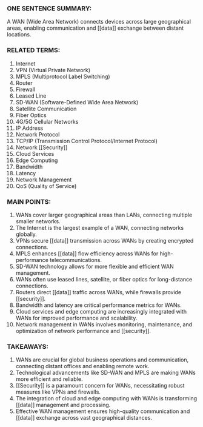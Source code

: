 ### ONE SENTENCE SUMMARY:
A WAN (Wide Area Network) connects devices across large geographical areas, enabling communication and [[data]] exchange between distant locations.

### RELATED TERMS:
1. Internet
2. VPN (Virtual Private Network)
3. MPLS (Multiprotocol Label Switching)
4. Router
5. Firewall
6. Leased Line
7. SD-WAN (Software-Defined Wide Area Network)
8. Satellite Communication
9. Fiber Optics
10. 4G/5G Cellular Networks
11. IP Address
12. Network Protocol
13. TCP/IP (Transmission Control Protocol/Internet Protocol)
14. Network [[Security]]
15. Cloud Services
16. Edge Computing
17. Bandwidth
18. Latency
19. Network Management
20. QoS (Quality of Service)

### MAIN POINTS:
1. WANs cover larger geographical areas than LANs, connecting multiple smaller networks.
2. The Internet is the largest example of a WAN, connecting networks globally.
3. VPNs secure [[data]] transmission across WANs by creating encrypted connections.
4. MPLS enhances [[data]] flow efficiency across WANs for high-performance telecommunications.
5. SD-WAN technology allows for more flexible and efficient WAN management.
6. WANs often use leased lines, satellite, or fiber optics for long-distance connections.
7. Routers direct [[data]] traffic across WANs, while firewalls provide [[security]].
8. Bandwidth and latency are critical performance metrics for WANs.
9. Cloud services and edge computing are increasingly integrated with WANs for improved performance and scalability.
10. Network management in WANs involves monitoring, maintenance, and optimization of network performance and [[security]].

### TAKEAWAYS:
1. WANs are crucial for global business operations and communication, connecting distant offices and enabling remote work.
2. Technological advancements like SD-WAN and MPLS are making WANs more efficient and reliable.
3. [[Security]] is a paramount concern for WANs, necessitating robust measures like VPNs and firewalls.
4. The integration of cloud and edge computing with WANs is transforming [[data]] management and processing.
5. Effective WAN management ensures high-quality communication and [[data]] exchange across vast geographical distances.